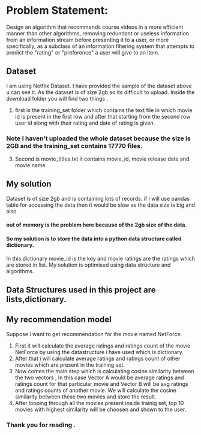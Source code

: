 # Problem Statement:
Design an algorithm that recommends course videos in a more efficient manner than other algorithms, removing redundant or useless information from an information stream before presenting it to a user, or more specifically, as a subclass of an information filtering system that attempts to predict the "rating" or "preference" a user will give to an item.

## Dataset
I am using Netflix Dataset.
I have provided the sample of the dataset above u can see it.
As the dataset is of size 2gb so its difficult to upload.
Inside the download folder you will find two things .
1) first is the training_set folder which contains the text file in which movie id is present in the first row and
after that starting from the second row user id along with their rating and date of rating is given.
### Note I haven't uploaded the whole dataset because the size is 2GB and the training_set contains 17770 files.
3) Second is movie_titles.txt it contains movie_id, movie release date and movie name.

## My solution
Dataset is of size 2gb and is containing lots of records.
if i will use pandas table for accessing the data then it would be slow as the data size is big and also
#### out of memory is the problem here because of the 2gb size of the data.
#### So my solution is to store the data into a python data structure called dictionary.
In this dictionary movie_id is the key and movie ratings are the ratings which are stored in list.
My solution is optimised using data structure and algorithms.

## Data Structures used in this project are lists,dictionary.

## My recommendation model 
Suppose i want to get recommendation for the movie named NetForce.
1) First it will calculate the average ratings and ratings count of the movie NetForce by using the datastructure i have used which is dictionary.
2) After that i will calculate average ratings and ratings count of other movies which are present in the training set.
3) Now comes the main step which is calculating cosine similarity between the two vectors ,
In this case Vector A would be average ratings and ratings count for that particular movie and Vector B will be avg ratings and ratings counts of another movie.
We will calculate the cosine similarity between these two movies and store the result.
4) After looping through all the movies present inside trainig set, top 10 movies with highest similarity will be choosen and shown to the user.

### Thank you for reading .

